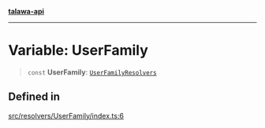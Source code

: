 [**talawa-api**](../../../README.md)

***

# Variable: UserFamily

> `const` **UserFamily**: [`UserFamilyResolvers`](../../../types/generatedGraphQLTypes/type-aliases/UserFamilyResolvers.md)

## Defined in

[src/resolvers/UserFamily/index.ts:6](https://github.com/Suyash878/talawa-api/blob/b5a9d8b4a1ea678a3d6f5b710b3721f91a3052fc/src/resolvers/UserFamily/index.ts#L6)
